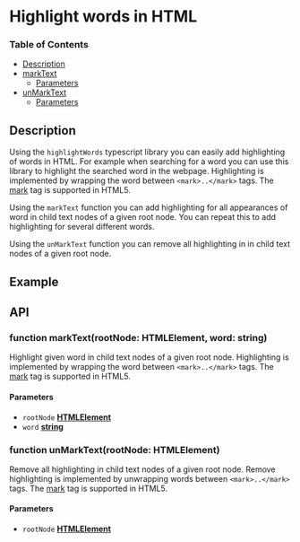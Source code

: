 <!-- Generated by documentation.js. Update this documentation by updating the source code. -->

# Highlight words in HTML

### Table of Contents

- [Description](##Description)
- [markText][1]
  - [Parameters][2]
- [unMarkText][3]
  - [Parameters][4]

## Description

Using the `highlightWords` typescript library you can easily add highlighting of
words in HTML. For example when searching for a word you can use this library to
highlight the searched word in the webpage. Highlighting is implemented by wrapping
the word between `<mark>..</mark>` tags. The [mark][7] tag is supported in HTML5.

Using the `markText` function you can add highlighting for all appearances of word in
child text nodes of a given root node. You can repeat this to add highlighting for
several different words.

Using the `unMarkText` function you can remove all highlighting in in child text
nodes of a given root node.

## Example

## API

### function markText(rootNode: HTMLElement, word: string)

Highlight given word in child text nodes of a given root node. Highlighting is
implemented by wrapping the word between `<mark>..</mark>` tags. The [mark][7] tag is
supported in HTML5.

#### Parameters

- `rootNode` **[HTMLElement][5]**
- `word` **[string][6]**&#x20;

### function unMarkText(rootNode: HTMLElement)

Remove all highlighting in child text nodes of a given root node. Remove highlighting
is implemented by unwrapping words between `<mark>..</mark>` tags. The [mark][7] tag
is supported in HTML5.

#### Parameters

- `rootNode` **[HTMLElement][5]**&#x20;

[1]: #marktext
[2]: #parameters
[3]: #unmarktext
[4]: #parameters-1
[5]: https://developer.mozilla.org/docs/Web/HTML/Element
[6]:
  https://developer.mozilla.org/docs/Web/JavaScript/Reference/Global_Objects/String
[7]: https://developer.mozilla.org/docs/Web/HTML/Element/mark
